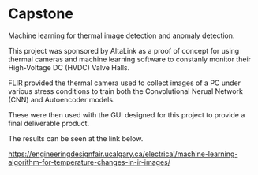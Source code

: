 # Capstone
Machine learning for thermal image detection and anomaly detection.

This project was sponsored by AltaLink as a proof of concept for using thermal cameras and machine learning software to constanly monitor their High-Voltage DC (HVDC) Valve Halls.

FLIR provided the thermal camera used to collect images of a PC under various stress conditions to train both the Convolutional Nerual Network (CNN) and Autoencoder models.

These were then used with the GUI designed for this project to provide a final deliverable product.

The results can be seen at the link below.

https://engineeringdesignfair.ucalgary.ca/electrical/machine-learning-algorithm-for-temperature-changes-in-ir-images/
